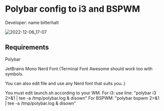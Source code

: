 # Polybar config to i3 and BSPWM 
Developer: name bitterhalt

![2022-12-06_17-07](https://user-images.githubusercontent.com/95308907/206005030-4a961646-29a1-43ad-8ed2-0b88d1d75e99.png)


## Requirements 
Polybar

JetBrains Mono Nerd Font (Terminal Font Awesome should work too with symbols.

You can also edit file and use any Nerd font that suits you..) 


You must edit launch.sh according to your WM. 
For i3: use line: "polybar i3 2>&1 | tee -a /tmp/polybar.log & disown"
For BSPWM: "polybar bspwm 2>&1 | tee -a /tmp/polybar.log & disown"

 
 
